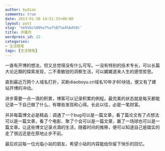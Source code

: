 ```yaml
---
author: bydiao
comments: true
date: 2013-01-30 14:51:33+00:00
layout: post
slug: '%e5%bc%80%e7%af%87%e4%bd%9c'
title: 开篇作
wordpress_id: 22
categories:
- 生活随笔
tags: [生活随笔]
---
```


一直有开博的想法，但又总觉得没有什么可写。一没有特别的技术专长，可以长篇大论近期的探索发现，二不善敏锐的洞察生活，可以娓娓道来人生的感悟哲思。


直到最近万网个人域名打折，买断diaoboyu.cn域名10年才80块钱，便又有了建站开博的冲动。

进步需要一点一滴的积累，博客可以记录积累的例程。最完美的状态就是每天都能记录一下自己做了什么，有哪些发现和心得。长此以往，必是一笔财富。

并非每篇博文必是精品：调通了一个bug可以是一篇文章，看了篇论文有了点想法可以是一篇文章，看了个电影、聚了个会可以是一篇文章，赢了一场球也可以是一篇文章。让这些博文记录点滴的生活，随着时间的推移，便可以知道自己是踏实的走了很远还是在原地止步不前。

最后欢迎每一位光临小站的朋友，希望小站的内容能给你留下快乐的回忆。


